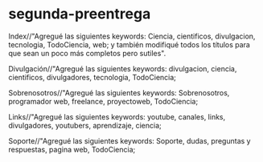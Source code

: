 # segunda-preentrega
Index//"Agregué las siguientes keywords: Ciencia, cientificos, divulgacion, tecnologia, TodoCiencia, web; y también modifiqué todos los títulos para que sean un poco más completos pero sutiles".

Divulgación//"Agregué las siguientes keywords: divulgacion, ciencia, cientificos, divulgadores, tecnologia, TodoCiencia;

Sobrenosotros//"Agregué las siguientes keywords: Sobrenosotros, programador web, freelance, proyectoweb, TodoCiencia;

Links//"Agregué las siguientes keywords: youtube, canales, links, divulgadores, youtubers, aprendizaje, ciencia;

Soporte//"Agregué las siguientes keywords: Soporte, dudas, preguntas y respuestas, pagina web, TodoCiencia;